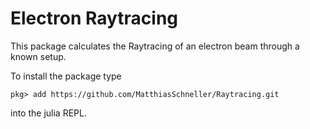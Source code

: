 # Electron Raytracing
This package calculates the Raytracing of an electron beam through a known setup.

To install the package type
```
pkg> add https://github.com/MatthiasSchneller/Raytracing.git
```
into the julia REPL.
